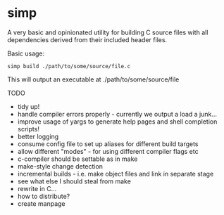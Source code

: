 # simp

A very basic and opinionated utility for building C source files with all
dependencies derived from their included header files.

Basic usage:

```
simp build ./path/to/some/source/file.c
```

This will output an executable at ./path/to/some/source/file

TODO

- tidy up!
- handle compiler errors properly - currently we output a load a junk...
- improve usage of yargs to generate help pages and shell completion scripts!
- better logging
- consume config file to set up aliases for different build targets
- allow different "modes" - for using different compiler flags etc
- c-compiler should be settable as in make
- make-style change detection
- incremental builds - i.e. make object files and link in separate stage
- see what else I should steal from make
- rewrite in C...
- how to distribute?
- create manpage
